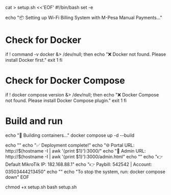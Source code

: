 cat > setup.sh <<'EOF'
#!/bin/bash
set -e

echo "📦 Setting up Wi-Fi Billing System with M-Pesa Manual Payments..."

# Check for Docker
if ! command -v docker &> /dev/null; then
  echo "❌ Docker not found. Please install Docker first."
  exit 1
fi

# Check for Docker Compose
if ! docker compose version &> /dev/null; then
  echo "❌ Docker Compose not found. Please install Docker Compose plugin."
  exit 1
fi

# Build and run
echo "🚀 Building containers..."
docker compose up -d --build

echo ""
echo "✅ Deployment complete!"
echo "🌐 Portal URL:  http://$(hostname -I | awk '{print $1}'):3000/"
echo "🔐 Admin URL:   http://$(hostname -I | awk '{print $1}'):3000/admin.html"
echo ""
echo "👉 Default MikroTik IP: 182.168.88.1"
echo "👉 Paybill: 542542 | Account: 03503444213450"
echo ""
echo "To stop the system, run: docker compose down"
EOF

chmod +x setup.sh
bash setup.sh